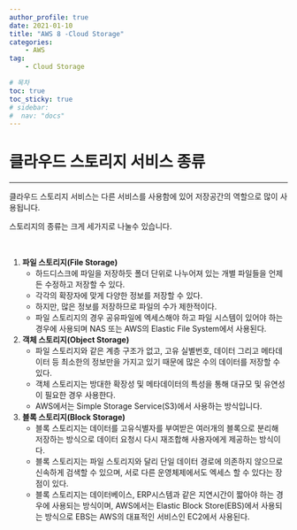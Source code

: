 ```yaml
---
author_profile: true
date: 2021-01-10
title: "AWS 8 -Cloud Storage"
categories: 
    - AWS
tag: 
    - Cloud Storage

# 목차
toc: true  
toc_sticky: true 
# sidebar:
#  nav: "docs"
---
```


# 클라우드 스토리지 서비스 종류

---

클라우드 스토리지 서비스는 다른 서비스를 사용함에 있어 저장공간의 역할으로 많이 사용됩니다.

스토리지의 종류는 크게 세가지로 나눌수 있습니다. 

​

1. **파일 스토리지(File Storage)**
    - 하드디스크에 파일을 저장하듯 폴더 단위로 나누어져 있는 개별 파일들을 언제든 수정하고 저장할 수 있다.
    - 각각의 확장자에 맞게 다양한 정보를 저장할 수 있다. 
    - 하지만, 많은 정보를 저장하므로 파일의 수가 제한적이다. 
    - 파일 스토리지의 경우 공유파일에 엑세스해야 하고 파일 시스템이 있어야 하는경우에 사용되며 NAS 또는 AWS의 Elastic File System에서 사용된다.
2. **객체 스토리지(Object Storage)**
     - 파일 스토리지와 같은 계층 구조가 없고, 고유 실별번호, 데이터 그리고 메타데이터 등 최소한의 정보만을 가지고 있기 때문에 많은 수의 데이터를 저장할 수 있다. 
     - 객체 스토리지는 방대한 확장성 및 메타데이터의 특성을 통해 대규모 및 유연성이 필요한 경우 사용한다. 
     - AWS에서는 Simple Storage Service(S3)에서 사용하는 방식입니다.
3. **블록 스토리지(Block Storage)**
    - 블록 스토리지는 데이터를 고유식별자를 부여받은 여러개의 블록으로 분리해 저장하는 방식으로 데이터 요청시 다시 재조합해 사용자에게 제공하는 방식이다.
    - 블록 스토리지는 파일 스토리지와 달리 단일 데이터 경로에 의존하지 않으므로 신속하게 검색할 수 있으며, 서로 다른 운영체제에서도 엑세스 할 수 있다는 장점이 있다.
    - 블록 스토리지는 데이터베이스, ERP시스템과 같은 지연시간이 짧아야 하는 경우에 사용되는 방식이며, AWS에서는 Elastic Block Store(EBS)에서 사용되는 방식으로 EBS는 AWS의 대표적인 서비스인 EC2에서 사용된다.